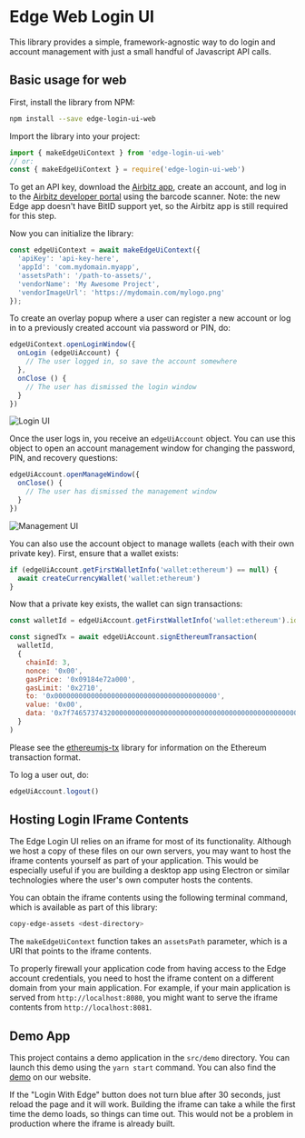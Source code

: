 # Edge Web Login UI

This library provides a simple, framework-agnostic way to do login and account management with just a small handful of Javascript API calls.

## Basic usage for web

First, install the library from NPM:

```sh
npm install --save edge-login-ui-web
```

Import the library into your project:

```js
import { makeEdgeUiContext } from 'edge-login-ui-web'
// or:
const { makeEdgeUiContext } = require('edge-login-ui-web')
```

To get an API key, download the [Airbitz app](https://airbitz.co/app), create an account, and log in to the [Airbitz developer portal](https://developer.airbitz.co) using the barcode scanner. Note: the new Edge app doesn't have BitID support yet, so the Airbitz app is still required for this step.

Now you can initialize the library:

```js
const edgeUiContext = await makeEdgeUiContext({
  'apiKey': 'api-key-here',
  'appId': 'com.mydomain.myapp',
  'assetsPath': '/path-to-assets/',
  'vendorName': 'My Awesome Project',
  'vendorImageUrl': 'https://mydomain.com/mylogo.png'
});
```

To create an overlay popup where a user can register a new account or log in to a previously created account via password or PIN, do:

```js
edgeUiContext.openLoginWindow({
  onLogin (edgeUiAccount) {
    // The user logged in, so save the account somewhere
  },
  onClose () {
    // The user has dismissed the login window
  }
})
```

![Login UI](http://edge.app/wp-content/uploads/2018/06/Screen-Shot-2018-06-29-at-9.15.13-PM-e1530376379411.png)

Once the user logs in, you receive an `edgeUiAccount` object. You can use this object to open an account management window for changing the password, PIN, and recovery questions:

```js
edgeUiAccount.openManageWindow({
  onClose() {
    // The user has dismissed the management window
  }
})
```

![Management UI](http://edge.app/wp-content/uploads/2018/06/Screen-Shot-2018-06-29-at-11.34.51-PM-e1530376290752.png)

You can also use the account object to manage wallets (each with their own private key). First, ensure that a wallet exists:

```js
if (edgeUiAccount.getFirstWalletInfo('wallet:ethereum') == null) {
  await createCurrencyWallet('wallet:ethereum')
}
```

Now that a private key exists, the wallet can sign transactions:

```js
const walletId = edgeUiAccount.getFirstWalletInfo('wallet:ethereum').id

const signedTx = await edgeUiAccount.signEthereumTransaction(
  walletId,
  {
    chainId: 3,
    nonce: '0x00',
    gasPrice: '0x09184e72a000',
    gasLimit: '0x2710',
    to: '0x0000000000000000000000000000000000000000',
    value: '0x00',
    data: '0x7f7465737432000000000000000000000000000000000000000000000000000000600057'
  }
)
```

Please see the [ethereumjs-tx](https://github.com/ethereumjs/ethereumjs-tx/blob/master/docs/index.md) library for information on the Ethereum transaction format.

To log a user out, do:

```js
edgeUiAccount.logout()
```

## Hosting Login IFrame Contents

The Edge Login UI relies on an iframe for most of its functionality. Although we host a copy of these files on our own servers, you may want to host the iframe contents yourself as part of your application. This would be especially useful if you are building a desktop app using Electron or similar technologies where the user's own computer hosts the contents.

You can obtain the iframe contents using the following terminal command, which is available as part of this library:

```sh
copy-edge-assets <dest-directory>
```

The `makeEdgeUiContext` function takes an `assetsPath` parameter, which is a URI that points to the iframe contents.

To properly firewall your application code from having access to the Edge account credentials, you need to host the iframe content on a different domain from your main application. For example, if your main application is served from `http://localhost:8080`, you might want to serve the iframe contents from `http://localhost:8081`.

## Demo App

This project contains a demo application in the `src/demo` directory. You can launch this demo using the `yarn start` command. You can also find the [demo](https://developer.airbitz.co/jsuisample) on our website.

If the "Login With Edge" button does not turn blue after 30 seconds, just reload the page and it will work. Building the iframe can take a while the first time the demo loads, so things can time out. This would not be a problem in production where the iframe is already built.

<!--
# Detailed Docs

https://developer.airbitz.co/javascript/#airbitz-account-management-ui
-->
